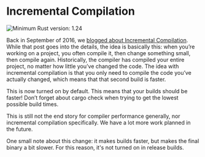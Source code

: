 # Incremental Compilation

![Minimum Rust version: 1.24](https://img.shields.io/badge/Minimum%20Rust%20Version-1.24-brightgreen.svg)

Back in September of 2016, we [blogged about Incremental
Compilation](https://blog.rust-lang.org/2016/09/08/incremental.html). While
that post goes into the details, the idea is basically this: when you’re
working on a project, you often compile it, then change something small, then
compile again. Historically, the compiler has compiled your entire project,
no matter how little you’ve changed the code. The idea with incremental
compilation is that you only need to compile the code you’ve actually
changed, which means that that second build is faster.

This is now turned on by default. This means that your builds should be
faster! Don’t forget about cargo check when trying to get the lowest possible
build times.

This is still not the end story for compiler performance generally, nor
incremental compilation specifically. We have a lot more work planned in the
future.

One small note about this change: it makes builds faster, but makes the final
binary a bit slower. For this reason, it's not turned on in release builds.